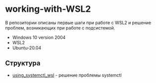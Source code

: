 # working-with-WSL2
В репозитории описаны первые шаги при работе с WSL2 и решение проблем, возникающих при работе с подсистемой.

* Windows 10 version 2004
* WSL2
* Ubuntu-20.04

## Структура

* [using_systemctl_wsl](https://github.com/valeriistefanyk/work-with-WSL2/blob/master/using_systemctl_wsl.md) - решение проблемы systemctl
